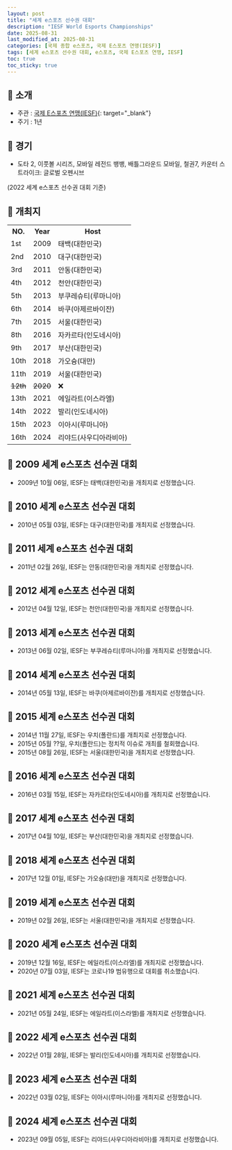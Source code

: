 ```yaml
---
layout: post
title: "세계 e스포츠 선수권 대회"
description: "IESF World Esports Championships"
date: 2025-08-31
last_modified_at: 2025-08-31
categories: [국제 종합 e스포츠, 국제 E스포츠 연맹(IESF)]
tags: [세계 e스포츠 선수권 대회, e스포츠, 국제 E스포츠 연맹, IESF]
toc: true
toc_sticky: true
---
```

## 📜 소개
* 주관 : [국제 E스포츠 연맹(IESF)](https://iesf.org/){: target="_blank"}
* 주기 : 1년

## 📜 경기
* 도타 2, 이풋볼 시리즈, 모바일 레전드 뱅뱅, 배틀그라운드 모바일, 철권7, 카운터 스트라이크: 글로벌 오펜시브

(2022 세계 e스포츠 선수권 대회 기준)

## 📜 개최지

<html>

<head>
    <meta charset="UTF-8">
</head>

<body>
    <table>
        <tr class="header-row">
            <th class="col-no">NO.</th>
            <th class="col-year">Year</th>
            <th class="col-host">Host</th>
        </tr>
        <tr>
            <td><span class="korea-host">1st</span></td>
            <td><span class="korea-host">2009</span></td>
            <td><span class="korea-host">태백(대한민국)</span></td>
        </tr>
        <tr>
            <td><span class="korea-host">2nd</span></td>
            <td><span class="korea-host">2010</span></td>
            <td><span class="korea-host">대구(대한민국)</span></td>
        </tr>
        <tr>
            <td><span class="korea-host">3rd</span></td>
            <td><span class="korea-host">2011</span></td>
            <td><span class="korea-host">안동(대한민국)</span></td>
        </tr>
        <tr>
            <td><span class="korea-host">4th</span></td>
            <td><span class="korea-host">2012</span></td>
            <td><span class="korea-host">천안(대한민국)</span></td>
        </tr>
        <tr>
            <td>5th</td>
            <td>2013</td>
            <td>부쿠레슈티(루마니아)</td>
        </tr>
        <tr>
            <td>6th</td>
            <td>2014</td>
            <td>바쿠(아제르바이잔)</td>
        </tr>
        <tr>
            <td><span class="korea-host">7th</span></td>
            <td><span class="korea-host">2015</span></td>
            <td><span class="korea-host">서울(대한민국)</span></td>
        </tr>
        <tr>
            <td>8th</td>
            <td>2016</td>
            <td>자카르타(인도네시아)</td>
        </tr>
        <tr>
            <td><span class="korea-host">9th</span></td>
            <td><span class="korea-host">2017</span></td>
            <td><span class="korea-host">부산(대한민국)</span></td>
        </tr>
        <tr>
            <td>10th</td>
            <td>2018</td>
            <td>가오슝(대만)</td>
        </tr>
        <tr>
            <td><span class="korea-host">11th</span></td>
            <td><span class="korea-host">2019</span></td>
            <td><span class="korea-host">서울(대한민국)</span></td>
        </tr>
        <tr>
            <td><del>12th</del></td>
            <td><del>2020</del></td>
            <td>❌</td>
        </tr>
        <tr>
            <td>13th</td>
            <td>2021</td>
            <td>에일라트(이스라엘)</td>
        </tr>
        <tr>
            <td>14th</td>
            <td>2022</td>
            <td>발리(인도네시아)</td>
        </tr>
        <tr>
            <td>15th</td>
            <td>2023</td>
            <td>이아시(루마니아)</td>
        </tr>
        <tr>
            <td>16th</td>
            <td>2024</td>
            <td>리야드(사우디아라비아)</td>
        </tr>
    </table>
</body>

</html>

## 📜 2009 세계 e스포츠 선수권 대회
* 2009년 10월 06일, IESF는 <span class="korea-host">태백(대한민국)</span>을 개최지로 선정했습니다.

## 📜 2010 세계 e스포츠 선수권 대회
* 2010년 05월 03일, IESF는 <span class="korea-host">대구(대한민국)</span>를 개최지로 선정했습니다.

## 📜 2011 세계 e스포츠 선수권 대회
* 2011년 02월 26일, IESF는 <span class="korea-host">안동(대한민국)</span>을 개최지로 선정했습니다.

## 📜 2012 세계 e스포츠 선수권 대회
* 2012년 04월 12일, IESF는 <span class="korea-host">천안(대한민국)</span>을 개최지로 선정했습니다.

## 📜 2013 세계 e스포츠 선수권 대회
* 2013년 06월 02일, IESF는 <span class="foreign-host">부쿠레슈티(루마니아)</span>를 개최지로 선정했습니다.

## 📜 2014 세계 e스포츠 선수권 대회
* 2014년 05월 13일, IESF는 <span class="foreign-host">바쿠(아제르바이잔)</span>를 개최지로 선정했습니다.

## 📜 2015 세계 e스포츠 선수권 대회
* 2014년 11월 27일, IESF는 우치(폴란드)를 개최지로 선정했습니다.
* 2015년 05월 ??일, 우치(폴란드)는 정치적 이슈로 개최를 철회했습니다.
* 2015년 08월 26일, IESF는 <span class="korea-host">서울(대한민국)</span>을 개최지로 선정했습니다.

## 📜 2016 세계 e스포츠 선수권 대회
* 2016년 03월 15일, IESF는 <span class="foreign-host">자카르타(인도네시아)</span>를 개최지로 선정했습니다.

## 📜 2017 세계 e스포츠 선수권 대회
* 2017년 04월 10일, IESF는 <span class="korea-host">부산(대한민국)</span>을 개최지로 선정했습니다.

## 📜 2018 세계 e스포츠 선수권 대회
* 2017년 12월 01일, IESF는 <span class="foreign-host">가오슝(대만)</span>을 개최지로 선정했습니다.

## 📜 2019 세계 e스포츠 선수권 대회
* 2019년 02월 26일, IESF는 <span class="korea-host">서울(대한민국)</span>을 개최지로 선정했습니다.

## 📜 2020 세계 e스포츠 선수권 대회
* 2019년 12월 16일, IESF는 에일라트(이스라엘)를 개최지로 선정했습니다.
* 2020년 07월 03일, IESF는 코로나19 범유행으로 대회를 취소했습니다.

## 📜 2021 세계 e스포츠 선수권 대회
* 2021년 05월 24일, IESF는 <span class="foreign-host">에일라트(이스라엘)</span>를 개최지로 선정했습니다.

## 📜 2022 세계 e스포츠 선수권 대회
* 2022년 01월 28일, IESF는 <span class="foreign-host">발리(인도네시아)</span>를 개최지로 선정했습니다.

## 📜 2023 세계 e스포츠 선수권 대회
* 2022년 03월 02일, IESF는 <span class="foreign-host">이아시(루마니아)</span>를 개최지로 선정했습니다.

## 📜 2024 세계 e스포츠 선수권 대회
* 2023년 09월 05일, IESF는 <span class="foreign-host">리야드(사우디아라비아)</span>를 개최지로 선정했습니다.
